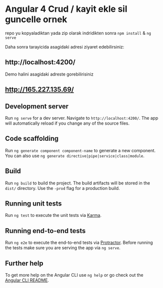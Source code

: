 # Angular 4 Crud / kayit ekle sil guncelle ornek 

repo yu kopyaladiktan yada zip olarak indridikten sonra 
`npm install`
&
`ng serve`

Daha sonra tarayicida asagidaki adresi ziyaret edebilirsiniz: 

##  http://localhost:4200/

Demo halini asagidaki adreste gorebilirisiniz
## http://165.227.135.69/

## Development server

Run `ng serve` for a dev server. Navigate to `http://localhost:4200/`. The app will automatically reload if you change any of the source files.

## Code scaffolding

Run `ng generate component component-name` to generate a new component. You can also use `ng generate directive|pipe|service|class|module`.

## Build

Run `ng build` to build the project. The build artifacts will be stored in the `dist/` directory. Use the `-prod` flag for a production build.

## Running unit tests

Run `ng test` to execute the unit tests via [Karma](https://karma-runner.github.io).

## Running end-to-end tests

Run `ng e2e` to execute the end-to-end tests via [Protractor](http://www.protractortest.org/).
Before running the tests make sure you are serving the app via `ng serve`.

## Further help

To get more help on the Angular CLI use `ng help` or go check out the [Angular CLI README](https://github.com/angular/angular-cli/blob/master/README.md).
